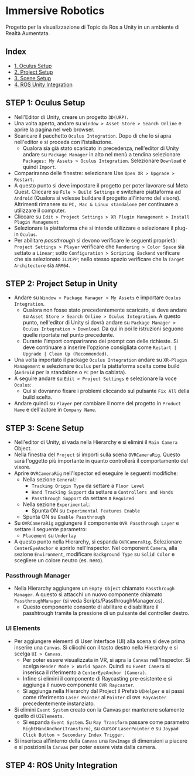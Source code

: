 # Immersive Robotics
Progetto per la visualizzazione di Topic da Ros a Unity in un ambiente di Realtà Aumentata.

## Index
- [1. Oculus Setup](https://github.com/tommaso-piselli/passthrough-robotics/edit/main/README.md#step-1-oculus-setup)
- [2. Project Setup](https://github.com/tommaso-piselli/passthrough-robotics/edit/main/README.md#step-2-project-setup-in-unity)
- [3. Scene Setup](https://github.com/tommaso-piselli/passthrough-robotics/edit/main/README.md#step-3-scene-setup)
- [4. ROS Unity Integration](https://github.com/tommaso-piselli/passthrough-robotics/edit/main/README.md#step-4-ros-unity-integration)


## STEP 1: Oculus Setup
- Nell'Editor di Unity, creare un progetto `3D(URP)`.
- Una volta aperto, andare su `Window > Asset Store > Search Online` e aprire la pagina nel web browser.
- Scaricare il pacchetto `Oculus Integration`. Dopo di che lo si apra nell'editor e si proceda con l'istallazione.
    - Qualora sia già stato scaricato in precedenza, nell'editor di Unity andare su `Package Manager` in alto nel menù a tendina selezionare `Packages: My Assets > Oculus Integration`. Selezionare `Download` e quindi `Import`.
- Compariranno delle finestre: selezionare Use `Open XR > Upgrade > Restart`.
- A questo punto si deve impostare il progetto per poter lavorare sul Meta Quest. Cliccare su `File > Build Settings` e switchare piattaforma ad `Android` (Qualora si volesse buildare il progetto all'interno del visore). Altrimenti rimanere su `PC, Mac & Linux standalone` per continuare a utilizzare il computer.
- Cliccare su `Edit > Project Settings > XR Plugin Management > Install Plugin Management`
- Selezionare la piattaforma che si intende utilizzare e selezionare il plug-in `Oculus`.
- Per abilitare *passthrough* si devono verificare le seguenti proprietà: `Project Settings > Player` verificare che `Rendering > Color Space` sia settato a `Linear`; sotto `Configuration > Scripting Backend` verificare che sia selezionato `IL2CPP`; nello stesso spazio verificare che la `Target Architecture` sia `ARM64`.

## STEP 2: Project Setup in Unity
- Andare su `Window > Package Manager > My Assets` e importare `Oculus Integration`.
    - Qualora non fosse stato precedentemente scaricato, si deve andare su `Asset Store > Search Online > Oculus Integration`. A questo punto, nell'editor di Unity si dovrà andare su `Package Manager > Oculus Integration > Download`. Da qui in poi le istruzioni seguono quelle riportate nel punto precedente.
    - Durante l'import compariranno dei prompt con delle richieste. Si deve continuare a inserire l'opzione consigliata come `Restart | Upgrade | Clean Up (Recommended)`.
- Una volta importato il package `Oculus Integration` andare su `XR-Plugin Management` e selezionare `Oculus` per la piattaforma scelta come build (`Android` per la standalone o `PC` per la cablata).
- A seguire andare su `Edit > Project Settings` e selezionare la voce `Oculus`:
    - Qui si dovranno fixare i problemi cliccando sul pulsante `Fix All` della build scelta.
- Andare quindi su `Player` per cambiare il nome del progetto in `Product Name` e dell'autore in `Company Name`.

## STEP 3: Scene Setup
- Nell'editor di Unity, si vada nella Hierarchy e si elimini il `Main Camera` Object.
- Nella finestra del `Project` si importi sulla scena `OVRCameraRig`. Questo sarà l'oggetto più importante in quanto controllerà il comportamento del visore.
- Aprire `OVRCameraRig` nell'Ispector ed eseguire le seguenti modifiche:
    - Nella sezione `General`:
        - `Tracking Origin Type` da settare a `Floor Level`
        - `Hand Tracking Support` da settare a `Controllers and Hands`
        - `Passthrough Support` da settare a `Required`
    - Nella sezione `Experimental`:
        - Spunta ON su `Experimental Features Enable`
    - Spunta ON su `Enable Passthrough`
- Su `OVRCameraRig` aggiungere il componente `OVR Passthrough Layer` e settare il seguente parametro:
    - `Placement` su `Underlay`
- A questo punto nella Hierarchy, si espanda `OVRCameraRig`. Selezionare `CenterEyeAnchor` e aprirlo nell'Inspector. Nel component `Camera`, alla sezione `Environment`, modificare `Background Type` su `Solid Color` e scegliere un colore neutro (es. nero).
### Passthrough Manager
- Nella Hierarchy aggiungere un `Empty Object` chiamato `Passthrough Manager`. A questo si attacchi un nuovo componente chiamato `PassthroughManager` (si veda Scripts/PassthroughManager.cs).
    - Questo componente consente di abilitare e disabilitare il passhtrough tramite la pressione di un pulsante del controller destro.

### UI Elements
- Per aggiungere elementi di User Interface (UI) alla scena si deve prima inserire una `Canvas`. Si cliicchi con il tasto destro nella Hierarchy e si scelga `UI > Canvas`.
    - Per poter essere visualizzata in VR, si apra la `Canvas` nell'Inspector. Si scelga `Render Mode > World Space`. Quindi su `Event Camera` si inserisca il riferimento a `CenterEyeAnchor (Camera)`.
    - Infine si elimini il componente di Raycasting pre-esistente e si aggiunga il nuovo componente `OVR Raycaster`.
    - Si aggiunga nella Hierarchy dal Project il Prefab `UIHelper` e si passi come riferimento `Laser Pointer` al `Pointer` di `OVR Raycaster` precedentemente instanziato.
- Si elimini `Event System` creato con la Canvas per mantenere solamente quello di `UIElements`.
    - Si espanda `Event System`. Su `Ray Transform` passare come parametro `RightHandAnchor(Transform)`, su cursor `LaserPointer` e su `Joypad Click Button > Secondary Index Trigger`.
- Si inserisca all'interno della `Canvas` una `RawImage` di dimensioni a piacere e si posizioni la `Canvas` per poter essere vista dalla camera.

## STEP 4: ROS Unity Integration
